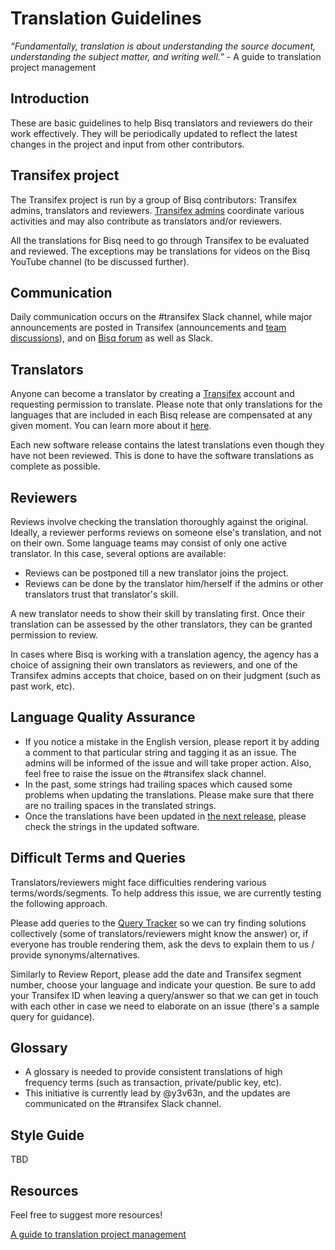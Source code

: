 # Translation Guidelines

*“Fundamentally, translation is about understanding the source document, understanding the subject matter, and writing well.”* 
                                                                                 - A guide to translation project management

## Introduction
These are basic guidelines to help Bisq translators and reviewers do their work effectively. They will be periodically updated to reflect the latest changes in the project and input from other contributors.

## Transifex project
The Transifex project is run by a group of Bisq contributors: Transifex admins, translators and reviewers. [Transifex admins](transifexadmin.md) coordinate various activities and may also contribute as translators and/or reviewers.

All the translations for Bisq need to go through Transifex to be evaluated and reviewed. The exceptions may be translations for videos on the Bisq YouTube channel (to be discussed further).

## Communication
Daily communication occurs on the #transifex Slack channel, while major announcements are posted in Transifex (announcements and [team discussions](https://www.transifex.com/bisq/teams/69542/discussions/)), and on [Bisq forum](https://bisq.community/t/internationalization/1700/12) as well as Slack.

## Translators
Anyone can become a translator by creating a [Transifex](https://www.transifex.com/bisq) account and requesting permission to translate. Please note that only translations for the languages that are included in each Bisq release are compensated at any given moment. You can learn more about it [here](translatordocumentation.md).

Each new software release contains the latest translations even though they have not been reviewed. This is done to have the software translations as complete as possible.

## Reviewers 
Reviews involve checking the translation thoroughly against the original. Ideally, a reviewer performs reviews on someone else's translation, and not on their own. Some language teams may consist of only one active translator. In this case, several options are available:
- Reviews can be postponed till a new translator joins the project.
- Reviews can be done by the translator him/herself if the admins or other translators trust that translator's skill.

A new translator needs to show their skill by translating first. Once their translation can be assessed by the other translators, they can be granted permission to review.

In cases where Bisq is working with a translation agency, the agency has a choice of assigning their own translators as reviewers, and one of the Transifex admins accepts that choice, based on on their judgment (such as past work, etc).

## Language Quality Assurance
- If you notice a mistake in the English version, please report it by adding a comment to that particular string and tagging it as an issue. The admins will be informed of the issue and will take proper action. Also, feel free to raise the issue on the #transifex slack channel.
- In the past, some strings had trailing spaces which caused some problems when updating the translations. Please make sure that there are no trailing spaces in the translated strings.
- Once the translations have been updated in [the next release](https://github.com/bisq-network/bisq/milestones), please check the strings in the updated software.

## Difficult Terms and Queries
Translators/reviewers might face difficulties rendering various terms/words/segments. To help address this issue, we are currently testing the following approach.

Please add queries to the [Query Tracker](https://docs.google.com/spreadsheets/d/1P4JMLrcRtSWkxfh9jG7AXkfdgdkEYwgttGgly-ercXc/edit#gid=0) so we can try finding solutions collectively (some of translators/reviewers might know the answer) or, if everyone has trouble rendering them, ask the devs to explain them to us / provide synonyms/alternatives. 

Similarly to Review Report, please add the date and Transifex segment number, choose your language and indicate your question. Be sure to add your Transifex ID when leaving a query/answer so that we can get in touch with each other in case we need to elaborate on an issue (there's a sample query for guidance).

## Glossary
- A glossary is needed to provide consistent translations of high frequency terms (such as transaction, private/public key, etc). 
- This initiative is currently lead by @y3v63n, and the updates are communicated on the #transifex Slack channel.

## Style Guide
TBD

## Resources
Feel free to suggest more resources!

[A guide to translation project management](https://courses.comet.ucar.edu/pluginfile.php/27060/mod_resource/content/12/GuideToTranslationManagement_V1a_02102017_final.pdf)

